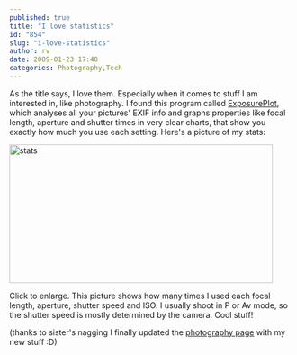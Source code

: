 ```yaml
---
published: true
title: "I love statistics"
id: "854"
slug: "i-love-statistics"
author: rv
date: 2009-01-23 17:40
categories: Photography,Tech
---
```

As the title says, I love them. Especially when it comes to stuff I am interested in, like photography. I found this program called <a href="http://www.cpr.demon.nl/prog_plotf.html" target="_blank">ExposurePlot</a>, which analyses all your pictures' EXIF info and graphs properties like focal length, aperture and shutter times in very clear charts, that show you exactly how much you use each setting. Here's a picture of my stats: 

<a href="https://s3.amazonaws.com/cfwblog/uploads/2009/01/stats.png"><img class="aligncenter size-full wp-image-855" title="stats" src="https://s3.amazonaws.com/cfwblog/uploads/2009/01/stats.png" alt="stats" width="468" height="246" /></a>

Click to enlarge. This picture shows how many times I used each focal length, aperture, shutter speed and ISO. I usually shoot in P or Av mode, so the shutter speed is mostly determined by the camera. Cool stuff!

(thanks to sister's nagging I finally updated the <a href="/blog/photography/" target="_self">photography page</a> with my new stuff :D)
